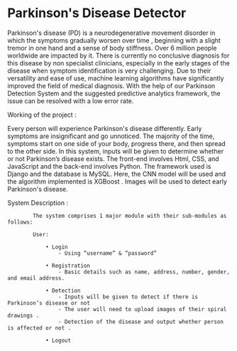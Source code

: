 # Parkinson's Disease Detector 

Parkinson's disease (PD) is a neurodegenerative movement disorder in which the symptoms gradually worsen over time , beginning with a slight tremor in 
one hand and a sense of body stiffness. Over 6 million people worldwide are impacted by it. There is currently no conclusive diagnosis for this disease by non 
specialist clinicians, especially in the early stages of the disease when symptom identification is very challenging. Due to their versatility and ease of use,
machine learning algorithms have significantly improved the field of medical diagnosis. With the help of our Parkinson Detection System and the suggested 
predictive analytics framework, the issue can be resolved with a low error rate.

Working of the project : 

Every person will experience Parkinson's disease differently. Early symptoms are insignificant and go unnoticed. The majority of the time, symptoms start on one side of your body, progress there, and then spread to the other side. In this system, inputs will be given to determine whether or not Parkinson’s disease exists. The front-end involves Html, CSS, and JavaScript and the back-end involves Python. The framework used is Django and the database is MySQL. Here, the CNN model will be used and the algorithm implemented is XGBoost . Images will be used to detect early Parkinson's disease.

System Description :

            The system comprises 1 major module with their sub-modules as follows:
          
            User:
            
                • Login
                    - Using “username” & “password”
                
                • Registration
                    - Basic details such as name, address, number, gender, and email address.
                
                • Detection
                    - Inputs will be given to detect if there is Parkinson’s disease or not
                    - The user will need to upload images of their spiral drawings .
                    - Detection of the disease and output whether person is affected or not .

                • Logout
